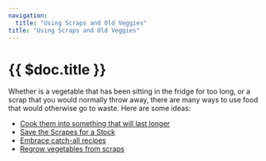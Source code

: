 ```yaml
---
navigation:
  title: "Using Scraps and Old Veggies"
title: "Using Scraps and Old Veggies"
---
```


# {{ $doc.title }}

Whether is a vegetable that has been sitting in the fridge for too long, or a scrap that you would normally throw away, there are many ways to use food that would otherwise go to waste. Here are some ideas:

- [Cook them into something that will last longer](using_scraps_and_old_veggies/cook)
- [Save the Scrapes for a Stock](using_scraps_and_old_veggies/stock)
- [Embrace catch-all recipes](using_scraps_and_old_veggies/catch_all_dishes)
- [Regrow vegetables from scraps](using_scraps_and_old_veggies/regrow)
